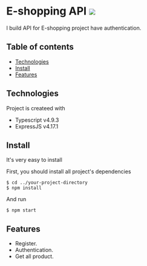 # E-shopping API ![](https://img.shields.io/static/v1?label=Build&message=v1.0&color=green)

I build API for E-shopping project have authentication.

## Table of contents
* [Technologies](#technologies)
* [Install](#install)
* [Features](#features)

## Technologies
Project is createed with
* Typescript v4.9.3
* ExpressJS v4.17.1

## Install
It's very easy to install

First, you should install all project's dependencies
```
$ cd ../your-project-directory
$ npm install
```
And run
```
$ npm start
```

## Features
- Register.
- Authentication.
- Get all product.
